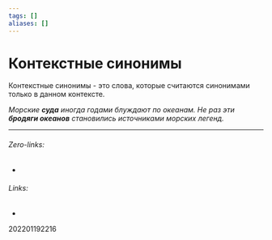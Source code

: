 ```yaml
---
tags: []
aliases: []
---
```

# Контекстные синонимы
Контекстные синонимы - это слова, которые считаются синонимами только в данном контексте.

_Морские ***суда*** иногда годами блуждают по океанам. Не раз эти ***бродяги океанов*** становились источниками морских легенд._
___
###### Zero-links:
-
###### Links:
-

202201192216
